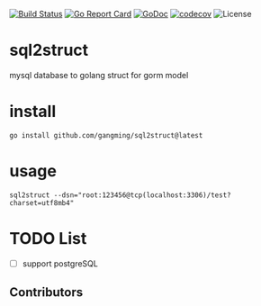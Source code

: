 [![Build Status](https://travis-ci.org/gangming/sql2struct.svg?branch=main)](https://travis-ci.org/gangming/sql2struct)
[![Go Report Card](https://goreportcard.com/badge/github.com/gangming/sql2struct)](https://goreportcard.com/report/github.com/gangming/sql2struct)
[![GoDoc](https://godoc.org/github.com/gangming/sql2struct?status.svg)](https://godoc.org/github.com/gangming/sql2struct)
[![codecov](https://codecov.io/gh/gangming/sql2struct/branch/main/graph/badge.svg)](https://codecov.io/gh/gangming/sql2struct)
![License](https://img.shields.io/badge/license-GPL-blue.svg)
# sql2struct
mysql database to golang struct for gorm model

# install
```shell
go install github.com/gangming/sql2struct@latest
```



# usage
```shell
sql2struct --dsn="root:123456@tcp(localhost:3306)/test?charset=utf8mb4"
```

# TODO List
- [ ] support postgreSQL

## Contributors

<!-- readme: contributors -start -->
<!-- readme: contributors -end -->
